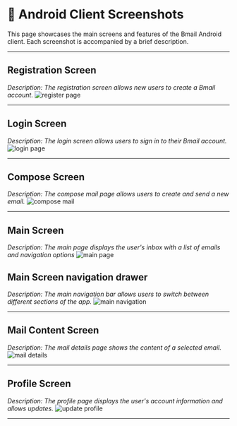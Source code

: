 # 📱 Android Client Screenshots

This page showcases the main screens and features of the Bmail Android client.
Each screenshot is accompanied by a brief description.

---

## Registration Screen
_Description: The registration screen allows new users to create a Bmail account._
![register page](assets/android-screenshots/signup.jpg)

---

## Login Screen
_Description: The login screen allows users to sign in to their Bmail account._
![login page](assets/android-screenshots/login.jpg)

---


## Compose Screen
_Description: The compose mail page allows users to create and send a new email._
![compose mail](assets/android-screenshots/compose.jpg)

---

## Main Screen
_Description: The main page displays the user's inbox with a list of emails and navigation options_
![main page](assets/android-screenshots/main.jpg)

## Main Screen navigation drawer
_Description: The main navigation bar allows users to switch between different sections of the app._
![main navigation](assets/android-screenshots/main-nav.jpg)

---
## Mail Content Screen
_Description: The mail details page shows the content of a selected email._
![mail details](assets/android-screenshots/mail-content.jpg)

---

## Profile Screen
_Description: The profile page displays the user's account information and allows updates._
![update profile](assets/android-screenshots/profile.jpg)

---

